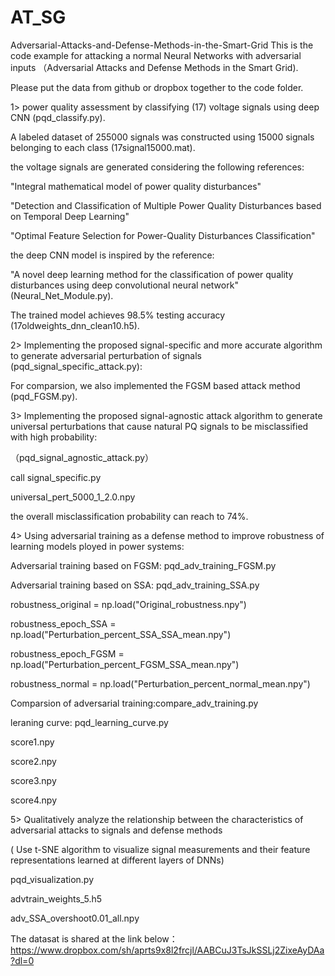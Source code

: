 # AT_SG
 Adversarial-Attacks-and-Defense-Methods-in-the-Smart-Grid
This is the code example for attacking a normal Neural Networks with adversarial inputs （Adversarial Attacks and Defense Methods in the Smart Grid). 

Please put the data from github or dropbox together to the code folder.

1> power quality assessment by classifying (17) voltage signals using deep CNN (pqd_classify.py).

A labeled dataset of 255000 signals was constructed using 15000 signals belonging to each class (17signal15000.mat).

the voltage signals are generated considering the following references:

"Integral mathematical model of power quality disturbances"

"Detection and Classification of Multiple Power Quality Disturbances based on Temporal Deep Learning"

"Optimal Feature Selection for Power-Quality Disturbances Classification"

the deep CNN model is inspired by the reference:

"A novel deep learning method for the classification of power quality disturbances using deep convolutional neural network" (Neural_Net_Module.py).

The trained model achieves 98.5% testing accuracy (17oldweights_dnn_clean10.h5).

2> Implementing the proposed signal-specific and more accurate algorithm to generate adversarial perturbation of signals (pqd_signal_specific_attack.py):

For comparsion, we also implemented the FGSM based attack method (pqd_FGSM.py).


3> Implementing the proposed signal-agnostic attack algorithm to generate universal perturbations that cause natural PQ signals to be misclassified with high probability:

（pqd_signal_agnostic_attack.py）

call signal_specific.py

universal_pert_5000_1_2.0.npy

the overall misclassification probability can reach to 74%.


4> Using adversarial training as a defense method to improve robustness of learning models ployed in power systems:

Adversarial training based on FGSM: pqd_adv_training_FGSM.py

Adversarial training based on SSA: pqd_adv_training_SSA.py

robustness_original = np.load("Original_robustness.npy")

robustness_epoch_SSA = np.load("Perturbation_percent_SSA_SSA_mean.npy")

robustness_epoch_FGSM = np.load("Perturbation_percent_FGSM_SSA_mean.npy")

robustness_normal = np.load("Perturbation_percent_normal_mean.npy")

Comparsion of adversarial training:compare_adv_training.py

leraning curve: pqd_learning_curve.py

score1.npy

score2.npy

score3.npy

score4.npy



5> Qualitatively analyze the relationship between the characteristics of adversarial attacks to signals and defense methods 

( Use t-SNE algorithm  to visualize signal measurements and their feature representations learned at different layers of DNNs)

pqd_visualization.py

advtrain_weights_5.h5

adv_SSA_overshoot0.01_all.npy



The datasat is shared at the link below：
https://www.dropbox.com/sh/aprts9x8l2frcjl/AABCuJ3TsJkSSLj2ZixeAyDAa?dl=0


